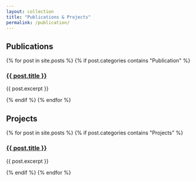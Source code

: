 ```yaml
---
layout: collection
title: "Publications & Projects"
permalink: /publication/
---
```


<div class="publications">
  <h2>Publications</h2>
  {% for post in site.posts %}
    {% if post.categories contains "Publication" %}
      <h3><a href="{{ post.url }}">{{ post.title }}</a></h3>
      <p>{{ post.excerpt }}</p>
    {% endif %}
  {% endfor %}
</div>

<div class="projects">
  <h2>Projects</h2>
  {% for post in site.posts %}
    {% if post.categories contains "Projects" %}
      <h3><a href="{{ post.url }}">{{ post.title }}</a></h3>
      <p>{{ post.excerpt }}</p>
    {% endif %}
  {% endfor %}
</div>
